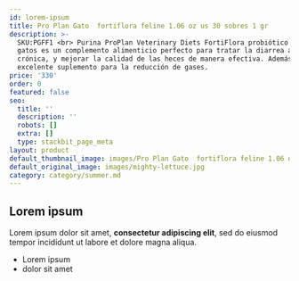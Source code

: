 ```yaml
---
id: lorem-ipsum
title: Pro Plan Gato  fortiflora feline 1.06 oz us 30 sobres 1 gr
description: >-
  SKU:PGFF1 <br> Purina ProPlan Veterinary Diets FortiFlora probiótico para
  gatos es un complemento alimenticio perfecto para tratar la diarrea aguda o
  crónica, y mejorar la calidad de las heces de manera efectiva. Además, es un
  excelente suplemento para la reducción de gases.
price: '330'
order: 0
featured: false
seo:
  title: ''
  description: ''
  robots: []
  extra: []
  type: stackbit_page_meta
layout: product
default_thumbnail_image: images/Pro Plan Gato  fortiflora feline 1.06 oz us 30 sobres 1 gr.jpg
default_original_image: images/mighty-lettuce.jpg
category: category/summer.md
---
```

## Lorem ipsum

Lorem ipsum dolor sit amet, **consectetur adipiscing elit**, sed do eiusmod tempor incididunt ut labore et dolore magna aliqua.

- Lorem ipsum
- dolor sit amet